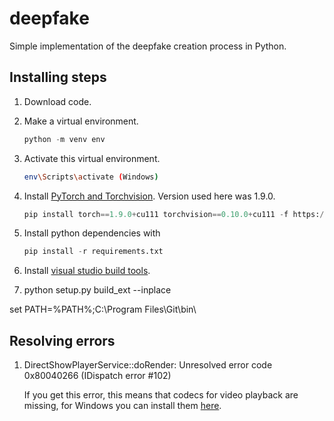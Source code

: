 # deepfake

Simple implementation of the deepfake creation process in Python.

## Installing steps

1. Download code.

2. Make a virtual environment.

    ```python
    python -m venv env
    ```

3. Activate this virtual environment.

    ```bash
    env\Scripts\activate (Windows) 
    ```

4. Install [PyTorch and Torchvision](https://pytorch.org/). Version used here was 1.9.0.

    ```python
    pip install torch==1.9.0+cu111 torchvision==0.10.0+cu111 -f https://download.pytorch.org/whl/torch_stable.html
    ```

5. Install python dependencies with

    ```python
    pip install -r requirements.txt
    ```

6. Install [visual studio build tools](https://visualstudio.microsoft.com/downloads/#build-tools-for-visual-studio-2019).

7. python setup.py build_ext --inplace

set PATH=%PATH%;C:\Program Files\Git\bin\


## Resolving errors

1. DirectShowPlayerService::doRender: Unresolved error code 0x80040266 (IDispatch error #102)
 
    If you get this error, this means that codecs for video playback are missing, for Windows you can install them [here](https://www.codecguide.com/download_kl.htm).
